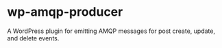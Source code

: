 # wp-amqp-producer
A WordPress plugin for emitting AMQP messages for post create, update, and delete events.
